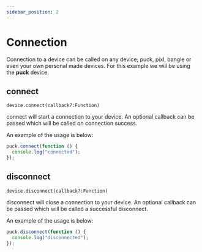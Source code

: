 ```yaml
---
sidebar_position: 2
---
```


# Connection

Connection to a device can be called on any device; puck, pixl, bangle or even your own personal made devices. For this example we will be using the **puck** device.

## connect

`device.connect(callback?:Function)`

connect will start a connection to your device. An optional callback can be passed which will be called on connection success.

An example of the usage is below:

```javascript
puck.connect(function () {
  console.log("connected");
});
```

## disconnect

`device.disconnect(callback?:Function)`

disconnect will close a connection to your device. An optional callback can be passed which will be called a successful disconnect.

An example of the usage is below:

```javascript
puck.disconnect(function () {
  console.log("disconnected");
});
```
